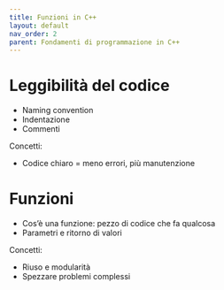 ```yaml
---
title: Funzioni in C++
layout: default
nav_order: 2
parent: Fondamenti di programmazione in C++
---
```

# Leggibilità del codice

- Naming convention  
- Indentazione  
- Commenti

Concetti:

- Codice chiaro = meno errori, più manutenzione
# Funzioni

- Cos’è una funzione: pezzo di codice che fa qualcosa  
- Parametri e ritorno di valori

Concetti:

- Riuso e modularità  
- Spezzare problemi complessi